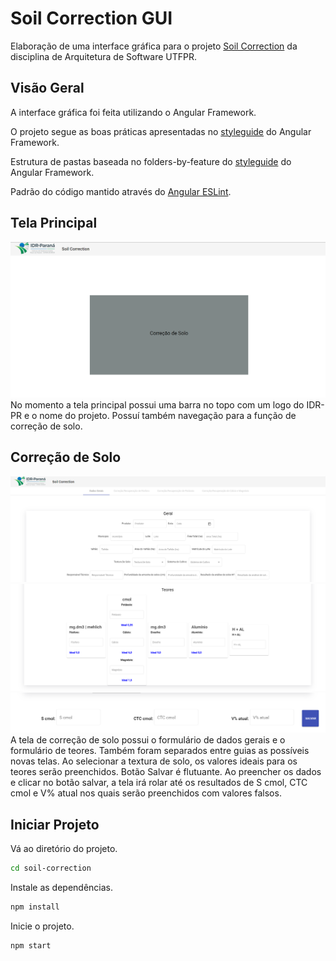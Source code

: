 # Soil Correction GUI

Elaboração de uma interface gráfica para o projeto [Soil Correction](https://github.com/gabrielcostasilva/sa-soilcorrection) da disciplina de Arquitetura de Software UTFPR.

## Visão Geral
A interface gráfica foi feita utilizando o Angular Framework.

O projeto segue as boas práticas apresentadas no [styleguide](https://angular.io/guide/styleguide#folders-by-feature-structure) do Angular Framework.

Estrutura de pastas baseada no folders-by-feature do [styleguide](https://angular.io/guide/styleguide#folders-by-feature-structure) do Angular Framework.

Padrão do código mantido através do [Angular ESLint](https://github.com/angular-eslint/angular-eslint).

## Tela Principal
![Home](pics/home.PNG)
No momento a tela principal possui uma barra no topo com um logo do IDR-PR e o nome do projeto. Possuí também navegação para a função de correção de solo.

## Correção de Solo
![Home](pics/correcao.PNG)
![Home](pics/correcao2.PNG)
![Home](pics/correcao3.PNG)
A tela de correção de solo possui o formulário de dados gerais e o formulário de teores. Também foram separados entre guias as possíveis novas telas.
Ao selecionar a textura de solo, os valores ideais para os teores serão preenchidos.
Botão Salvar é flutuante.
Ao preencher os dados e clicar no botão salvar, a tela irá rolar até os resultados de S cmol, CTC cmol e V% atual nos quais serão preenchidos com valores falsos.


## Iniciar Projeto

Vá ao diretório do projeto.

```bash
cd soil-correction
```

Instale as dependências.

```bash
npm install
```

Inicie o projeto.
```bash
npm start
```